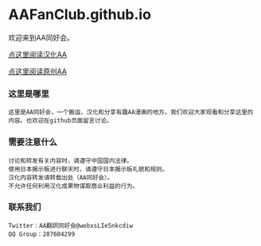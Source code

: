 # AAFanClub.github.io

欢迎来到AA同好会。

[点这里阅读汉化AA](/src/index.md)

[点这里阅读原创AA](/src/group.md)

### 这里是哪里
```
这里是AA同好会，一个搬运，汉化和分享有趣AA漫画的地方。我们欢迎大家观看和分享这里的内容。也欢迎在github页面留言讨论。
```
### 需要注意什么
```
讨论和转发有关内容时，请遵守中国国内法律。
使用日本揭示板进行聊天时，请遵守日本揭示板礼貌和规则。
汉化内容转发请转载出处（AA同好会）。
不允许任何利用汉化成果物谋取商业利益的行为。
```
### 联系我们
```
Twitter：AA翻訳同好会@webxsLIe5nkcdiw
QQ Group：287604299
```